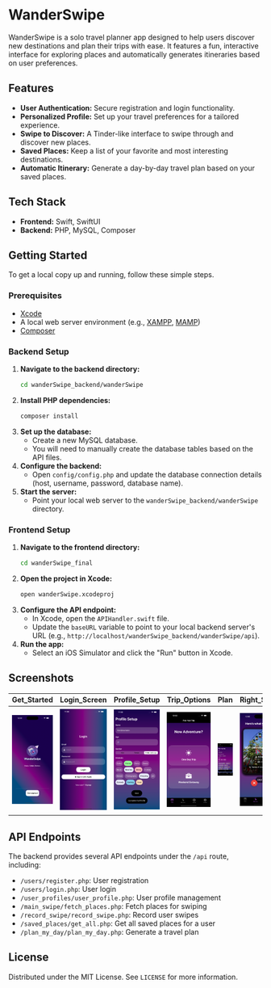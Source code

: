 # WanderSwipe

WanderSwipe is a solo travel planner app designed to help users discover new destinations and plan their trips with ease. It features a fun, interactive interface for exploring places and automatically generates itineraries based on user preferences.

## Features

- **User Authentication:** Secure registration and login functionality.
- **Personalized Profile:** Set up your travel preferences for a tailored experience.
- **Swipe to Discover:** A Tinder-like interface to swipe through and discover new places.
- **Saved Places:** Keep a list of your favorite and most interesting destinations.
- **Automatic Itinerary:** Generate a day-by-day travel plan based on your saved places.

## Tech Stack

- **Frontend:** Swift, SwiftUI
- **Backend:** PHP, MySQL, Composer

## Getting Started

To get a local copy up and running, follow these simple steps.

### Prerequisites

- [Xcode](https://developer.apple.com/xcode/)
- A local web server environment (e.g., [XAMPP](https://www.apachefriends.org/index.html), [MAMP](https://www.mamp.info/en/mamp/))
- [Composer](https://getcomposer.org/)

### Backend Setup

1.  **Navigate to the backend directory:**
    ```sh
    cd wanderSwipe_backend/wanderSwipe
    ```
2.  **Install PHP dependencies:**
    ```sh
    composer install
    ```
3.  **Set up the database:**
    - Create a new MySQL database.
    - You will need to manually create the database tables based on the API files.
4.  **Configure the backend:**
    - Open `config/config.php` and update the database connection details (host, username, password, database name).
5.  **Start the server:**
    - Point your local web server to the `wanderSwipe_backend/wanderSwipe` directory.

### Frontend Setup

1.  **Navigate to the frontend directory:**
    ```sh
    cd wanderSwipe_final
    ```
2.  **Open the project in Xcode:**
    ```sh
    open wanderSwipe.xcodeproj
    ```
3.  **Configure the API endpoint:**
    - In Xcode, open the `APIHandler.swift` file.
    - Update the `baseURL` variable to point to your local backend server's URL (e.g., `http://localhost/wanderSwipe_backend/wanderSwipe/api`).
4.  **Run the app:**
    - Select an iOS Simulator and click the "Run" button in Xcode.

## Screenshots

| Get_Started | Login_Screen | Profile_Setup | Trip_Options | Plan | Right_Swipe | Left_Swipe | Saved_Places | Itinerary | Full_Profile |
| :---: | :---: | :---: | :---: | :---: | :---: | :---: | :---: | :---: | :---: |
| ![Get_Started](screenshots/1_get_started.png) | ![Login_Screen](screenshots/2_login.png) | ![Profile_Setup](screenshots/3_profile_setup.png) | ![Trip_Options](screenshots/4_trip_options.png) | ![Plan](screenshots/5_plan.png) | ![Right_Swipe](screenshots/6_right_swipe.png) | ![Left_Swipe](screenshots/7_left_swipe.png) | ![Saved_Places](screenshots/8_saved.png) | ![Itinerary](screenshots/9_itinerary.png) | ![Full_Profile](screenshots/10_full_profile.png) |

## API Endpoints

The backend provides several API endpoints under the `/api` route, including:

- `/users/register.php`: User registration
- `/users/login.php`: User login
- `/user_profiles/user_profile.php`: User profile management
- `/main_swipe/fetch_places.php`: Fetch places for swiping
- `/record_swipe/record_swipe.php`: Record user swipes
- `/saved_places/get_all.php`: Get all saved places for a user
- `/plan_my_day/plan_my_day.php`: Generate a travel plan

## License

Distributed under the MIT License. See `LICENSE` for more information.
